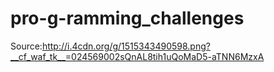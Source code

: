 # pro-g-ramming_challenges
Source:http://i.4cdn.org/g/1515343490598.png?__cf_waf_tk__=024569002sQnAL8tih1uQoMaD5-aTNN6MzxA

